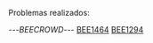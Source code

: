 Problemas realizados:

---*BEECROWD*---
[BEE1464](https://judge.beecrowd.com/pt/problems/view/1464)
[BEE1294](https://judge.beecrowd.com/pt/problems/view/1294)